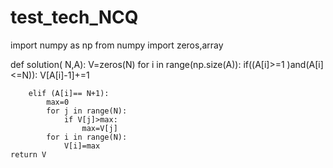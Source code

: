# test_tech_NCQ
import numpy as np
from numpy import zeros,array

def solution( N,A):
    V=zeros(N)
    for i in range(np.size(A)):
        if((A[i]>=1 )and(A[i]<=N)):
            V[A[i]-1]+=1
             
        elif (A[i]== N+1):
            max=0
            for j in range(N):
                if V[j]>max:
                    max=V[j]
            for i in range(N):
                V[i]=max
    return V
